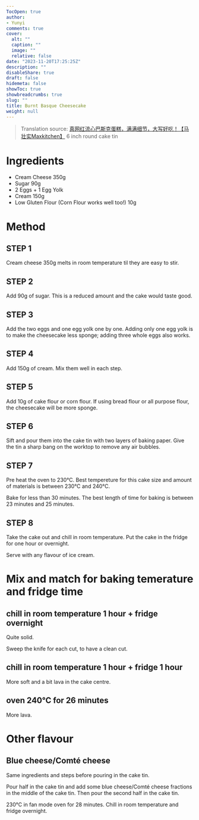 ```yaml
---
TocOpen: true
author:
- Yunyi
comments: true
cover:
  alt: ""
  caption: ""
  image: ""
  relative: false
date: "2023-11-20T17:25:25Z"
description: ""
disableShare: true
draft: false
hidemeta: false
showToc: true
showbreadcrumbs: true
slug: ""
title: Burnt Basque Cheesecake
weight: null
---
```


> Translation source: [真网红流心巴斯克蛋糕，满满细节，大写好吃！【马壮实Maxkitchen】](https://youtu.be/7lgzm65Q1tc?si=U2kbEGFf91Kk1e7y)
> 6 inch round cake tin

# Ingredients
* Cream Cheese 350g
* Sugar 90g
* 2 Eggs + 1 Egg Yolk
* Cream 150g
* Low Gluten Flour (Corn Flour works well too!) 10g

# Method

## STEP 1
Cream cheese 350g melts in room temperature til they are easy to stir.

## STEP 2
Add 90g of sugar. This is a reduced amount and the cake would taste good.

## STEP 3
Add the two eggs and one egg yolk one by one. Adding only one egg yolk is to make the cheesecake less sponge; adding three whole eggs also works.

## STEP 4
Add 150g of cream. Mix them well in each step.

## STEP 5 
Add 10g of cake flour or corn flour. If using bread flour or all purpose flour, the cheesecake will be more sponge.

## STEP 6
Sift and pour them into the cake tin with two layers of baking paper. Give the tin a sharp bang on the worktop to remove any air bubbles.

## STEP 7
Pre heat the oven to 230°C. Best tempereture for this cake size and amount of materials is between 230°C and 240°C. 

Bake for less than 30 minutes. The best length of time for baking is between 23 minutes and 25 minutes. 

## STEP 8
Take the cake out and chill in room temperature. Put the cake in the fridge for one hour or overnight.

Serve with any flavour of ice cream. 

# Mix and match for baking temerature and fridge time

## chill in room temperature 1 hour + fridge overnight
Quite solid. 

Sweep the knife for each cut, to have a clean cut.

## chill in room temperature 1 hour + fridge 1 hour
More soft and a bit lava in the cake centre.

## oven 240°C for 26 minutes
More lava.

# Other flavour
## Blue cheese/Comté cheese
Same ingredients and steps before pouring in the cake tin.

Pour half in the cake tin and add some blue cheese/Comté cheese fractions in the middle of the cake tin. Then pour the second half in the cake tin.

230°C in fan mode oven for 28 minutes. Chill in room temperature and fridge overnight.